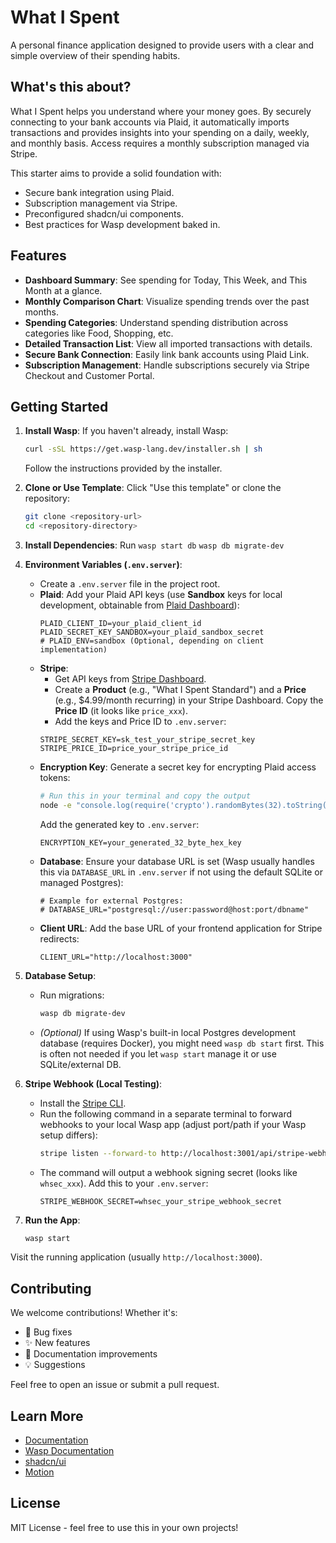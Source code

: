 # What I Spent

A personal finance application designed to provide users with a clear and simple
overview of their spending habits.

## What's this about?

What I Spent helps you understand where your money goes. By securely connecting
to your bank accounts via Plaid, it automatically imports transactions and
provides insights into your spending on a daily, weekly, and monthly basis.
Access requires a monthly subscription managed via Stripe.

This starter aims to provide a solid foundation with:

- Secure bank integration using Plaid.
- Subscription management via Stripe.
- Preconfigured shadcn/ui components.
- Best practices for Wasp development baked in.

## Features

- **Dashboard Summary**: See spending for Today, This Week, and This Month at a
  glance.
- **Monthly Comparison Chart**: Visualize spending trends over the past months.
- **Spending Categories**: Understand spending distribution across categories
  like Food, Shopping, etc.
- **Detailed Transaction List**: View all imported transactions with details.
- **Secure Bank Connection**: Easily link bank accounts using Plaid Link.
- **Subscription Management**: Handle subscriptions securely via Stripe Checkout
  and Customer Portal.

## Getting Started

1.  **Install Wasp**: If you haven't already, install Wasp:

    ```bash
    curl -sSL https://get.wasp-lang.dev/installer.sh | sh
    ```

    Follow the instructions provided by the installer.

2.  **Clone or Use Template**: Click "Use this template" or clone the
    repository:

    ```bash
    git clone <repository-url>
    cd <repository-directory>
    ```

3.  **Install Dependencies**: Run `wasp start db` `wasp db migrate-dev`

4.  **Environment Variables (`.env.server`)**:

    - Create a `.env.server` file in the project root.
    - **Plaid**: Add your Plaid API keys (use **Sandbox** keys for local
      development, obtainable from
      [Plaid Dashboard](https://dashboard.plaid.com/)):
      ```env
      PLAID_CLIENT_ID=your_plaid_client_id
      PLAID_SECRET_KEY_SANDBOX=your_plaid_sandbox_secret
      # PLAID_ENV=sandbox (Optional, depending on client implementation)
      ```
    - **Stripe**:
      - Get API keys from [Stripe Dashboard](https://dashboard.stripe.com/).
      - Create a **Product** (e.g., "What I Spent Standard") and a **Price**
        (e.g., $4.99/month recurring) in your Stripe Dashboard. Copy the **Price
        ID** (it looks like `price_xxx`).
      - Add the keys and Price ID to `.env.server`:
      ```env
      STRIPE_SECRET_KEY=sk_test_your_stripe_secret_key
      STRIPE_PRICE_ID=price_your_stripe_price_id
      ```
    - **Encryption Key**: Generate a secret key for encrypting Plaid access
      tokens:
      ```bash
      # Run this in your terminal and copy the output
      node -e "console.log(require('crypto').randomBytes(32).toString('hex'))"
      ```
      Add the generated key to `.env.server`:
      ```env
      ENCRYPTION_KEY=your_generated_32_byte_hex_key
      ```
    - **Database**: Ensure your database URL is set (Wasp usually handles this
      via `DATABASE_URL` in `.env.server` if not using the default SQLite or
      managed Postgres):
      ```env
      # Example for external Postgres:
      # DATABASE_URL="postgresql://user:password@host:port/dbname"
      ```
    - **Client URL**: Add the base URL of your frontend application for Stripe
      redirects:
      ```env
      CLIENT_URL="http://localhost:3000"
      ```

5.  **Database Setup**:

    - Run migrations:
      ```bash
      wasp db migrate-dev
      ```
    - _(Optional)_ If using Wasp's built-in local Postgres development database
      (requires Docker), you might need `wasp db start` first. This is often not
      needed if you let `wasp start` manage it or use SQLite/external DB.

6.  **Stripe Webhook (Local Testing)**:

    - Install the [Stripe CLI](https://stripe.com/docs/stripe-cli).
    - Run the following command in a separate terminal to forward webhooks to
      your local Wasp app (adjust port/path if your Wasp setup differs):
      ```bash
      stripe listen --forward-to http://localhost:3001/api/stripe-webhooks
      ```
    - The command will output a webhook signing secret (looks like `whsec_xxx`).
      Add this to your `.env.server`:
      ```env
      STRIPE_WEBHOOK_SECRET=whsec_your_stripe_webhook_secret
      ```

7.  **Run the App**:
    ```bash
    wasp start
    ```

Visit the running application (usually `http://localhost:3000`).

## Contributing

We welcome contributions! Whether it's:

- 🐛 Bug fixes
- ✨ New features
- 📝 Documentation improvements
- 💡 Suggestions

Feel free to open an issue or submit a pull request.

## Learn More

- [Documentation](https://roke.dev)
- [Wasp Documentation](https://wasp-lang.dev)
- [shadcn/ui](https://ui.shadcn.com)
- [Motion](https://motion.dev)

## License

MIT License - feel free to use this in your own projects!

